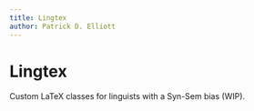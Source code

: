 ```yaml
---
title: Lingtex
author: Patrick D. Elliott
---
```


# Lingtex

Custom LaTeX classes for linguists with a Syn-Sem bias (WIP).
